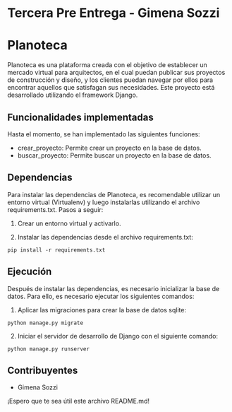 # Tercera Pre Entrega - Gimena Sozzi
# Planoteca

Planoteca es una plataforma creada con el objetivo de establecer un mercado virtual para arquitectos, en el cual puedan publicar sus proyectos de construcción y diseño, y los clientes puedan navegar por ellos para encontrar aquellos que satisfagan sus necesidades. Este proyecto está desarrollado utilizando el framework Django.
## Funcionalidades implementadas

Hasta el momento, se han implementado las siguientes funciones:

- crear_proyecto: Permite crear un proyecto en la base de datos.
- buscar_proyecto: Permite buscar un proyecto en la base de datos.

## Dependencias

Para instalar las dependencias de Planoteca, es recomendable utilizar un entorno virtual (Virtualenv) y luego instalarlas utilizando el archivo requirements.txt. Pasos a seguir:

1. Crear un entorno virtual y activarlo.

2. Instalar las dependencias desde el archivo requirements.txt:

`pip install -r requirements.txt`

## Ejecución

Después de instalar las dependencias, es necesario inicializar la base de datos. Para ello, es necesario ejecutar los siguientes comandos:

1. Aplicar las migraciones para crear la base de datos sqlite:

`python manage.py migrate`

2. Iniciar el servidor de desarrollo de Django con el siguiente comando:

`python manage.py runserver`

## Contribuyentes

- Gimena Sozzi

¡Espero que te sea útil este archivo README.md!
